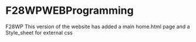 # F28WPWEBProgramming
 F28WP
This version of the website has added a main home.html page and a Style_sheet for external css 